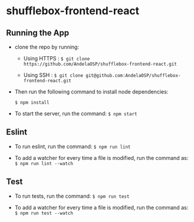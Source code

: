 # shufflebox-frontend-react

## Running the App

* clone the repo by running:
    * Using HTTPS :
  ```$ git clone https://github.com/AndelaOSP/shufflebox-frontend-react.git```

    * Using SSH :
  ```$ git clone git@github.com:AndelaOSP/shufflebox-frontend-react.git ```

* Then run the following command to install node dependencies:

  ```$ npm install```
  
* To start the server, run the command:
   ```$ npm start ```

## Eslint
* To run eslint, run the command:
   ```$ npm run lint ```

* To add a watcher for every time a file is modified, run the command as:
    ```$ npm run lint --watch```

## Test
* To run tests, run the command:
   ```$ npm run test ```

* To add a watcher for every time a file is modified, run the command as:
    ```$ npm run test --watch```
